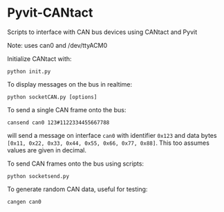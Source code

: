 # Pyvit-CANtact

Scripts to interface with CAN bus devices using CANtact and Pyvit

Note: uses can0 and /dev/ttyACM0

Initialize CANtact with:
```
python init.py
```

To display messages on the bus in realtime: 
```
python socketCAN.py [options]
```

To send a single CAN frame onto the bus:
``` 
cansend can0 123#1122334455667788
```
will send a message on interface `can0` with identifier `0x123` and data bytes `[0x11, 0x22, 0x33, 0x44, 0x55, 0x66, 0x77, 0x88]`. This too assumes values are given in decimal.

To send CAN frames onto the bus using scripts:
```
python socketsend.py
```

To generate random CAN data, useful for testing:
```
cangen can0
```


